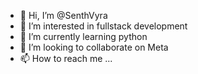 - 👋 Hi, I’m @SenthVyra
- 👀 I’m interested in fullstack development
- 🌱 I’m currently learning python
- 💞️ I’m looking to collaborate on Meta
- 📫 How to reach me ...

<!---
SenthVyra/SenthVyra is a ✨ special ✨ repository because its `README.md` (this file) appears on your GitHub profile.
You can click the Preview link to take a look at your changes.
--->
